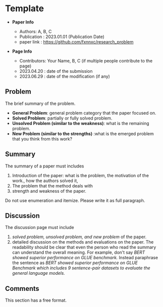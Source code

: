 # Template <Paper Name>

* **Paper Info** 
    * Authors: A, B, C  
    * Publication : 2023.01.01 (Publication Date)
    * paper link : https://github.com/fxnnxc/research_problem

* **Page Info** 
    * Contributors: Your Name, B, C (if multiple people contribute to the page) 
    * 2023.04.20 : date of the submission  
    * 2023.06.29 : date of the modification (if any)  

## Problem 

The brief summary of the problem. 

* **General Problem**: general problem category that the paper focused on. 
* **Solved Problem**: partially or fully solved problem. 
* **Unsolved Problem (similar to the weakness)**: what is the remaining problem.
* **New Problem (similar to the strengths)** :what is the emerged problem that you think from this work? 

## Summary 


The summary of a paper must includes 
1. Introduction of the paper: what is the problem, the motivation of the work., how the authors solved it, 
2. The problem that the method deals with   
3. strength and weakness of the paper. 

Do not use enumeration and itemize. Please write it as full paragraph. 


## Discussion

The discussion page must include 
1. *solved problem, unsolved problem, and new problem* of the paper.  
2. detailed discussion on the methods and evaluations on the paper. The readability should be clear that even the person who read the summary can understand the overall meaning. For example, don't say *BERT showed superior performance on GLUE benchmark.* Instead paraphrase the sentence as *BERT showed superior performance on GLUE Benchmark which includes 9 sentence-pair datasets to evaluate the general language models.* 


## Comments 

This section has a free format.